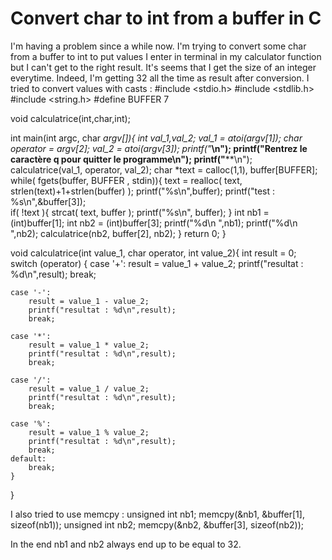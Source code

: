 
# Convert char to int from a buffer in C

I'm having a problem since a while now. I'm trying to convert some char from a buffer to int to put values I enter in terminal in my calculator function but I can't get to the right result. It's seems that I get the size of an integer everytime. Indeed, I'm getting 32 all the time as result after conversion.
I tried to convert values with casts :
#include <stdio.h>
#include <stdlib.h>
#include <string.h>
#define BUFFER 7

void calculatrice(int,char,int);

int main(int argc, char *argv[]){
    int val_1,val_2;
    val_1 = atoi(argv[1]);
    char operator = *argv[2];
    val_2 = atoi(argv[3]);
    printf("************************************************\n");
    printf("Rentrez le caractère q pour quitter le programme\n");
    printf("************************************************\n");
    calculatrice(val_1, operator, val_2);
    char *text = calloc(1,1), buffer[BUFFER];
    while( fgets(buffer, BUFFER , stdin)){
        text = realloc( text, strlen(text)+1+strlen(buffer) );
        printf("%s\n",buffer);
        printf("test : %s\n",&buffer[3]);  
        if( !text ){
            strcat( text, buffer );
            printf("%s\n", buffer);
        }
        int nb1 = (int)buffer[1];
        int nb2 = (int)buffer[3];
        printf("%d\n ",nb1);
        printf("%d\n ",nb2);
        calculatrice(nb2, buffer[2], nb2);
    }
    return 0;
}

void calculatrice(int value_1, char operator, int value_2){
    int result = 0;
    switch (operator)
    {
    case '+':
        result = value_1 + value_2;
        printf("resultat : %d\n",result);
        break;

    case '-':
        result = value_1 - value_2;
        printf("resultat : %d\n",result);
        break;

    case '*':
        result = value_1 * value_2;
        printf("resultat : %d\n",result);
        break;
   
    case '/':
        result = value_1 / value_2;
        printf("resultat : %d\n",result);
        break;

    case '%':
        result = value_1 % value_2;
        printf("resultat : %d\n",result);
        break;
    default:
        break;
    }
}

I also tried to use memcpy :
unsigned int nb1;
memcpy(&nb1, &buffer[1], sizeof(nb1));
unsigned int nb2;
memcpy(&nb2, &buffer[3], sizeof(nb2));

In the end nb1 and nb2 always end up to be equal to 32.

        